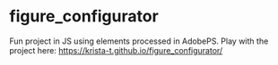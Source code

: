 # figure_configurator
Fun project in JS using elements processed in AdobePS. Play with the project here: 
https://krista-t.github.io/figure_configurator/
